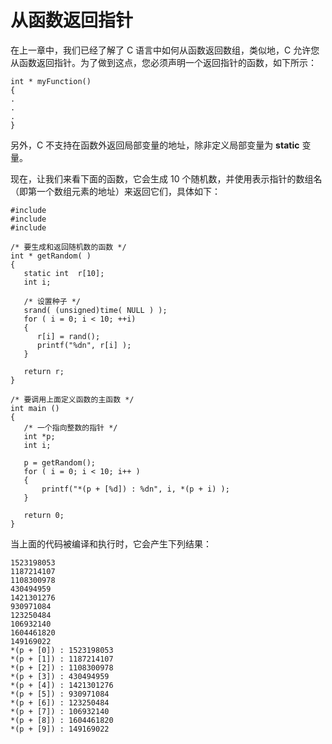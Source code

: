 # 从函数返回指针

在上一章中，我们已经了解了 C 语言中如何从函数返回数组，类似地，C 允许您从函数返回指针。为了做到这点，您必须声明一个返回指针的函数，如下所示：

    int * myFunction()
    {
    .
    .
    .
    }

另外，C 不支持在函数外返回局部变量的地址，除非定义局部变量为 **static** 变量。

现在，让我们来看下面的函数，它会生成 10 个随机数，并使用表示指针的数组名（即第一个数组元素的地址）来返回它们，具体如下：

    #include 
    #include 
    #include 

    /* 要生成和返回随机数的函数 */
    int * getRandom( )
    {
       static int  r[10];
       int i;

       /* 设置种子 */
       srand( (unsigned)time( NULL ) );
       for ( i = 0; i < 10; ++i)
       {
          r[i] = rand();
          printf("%dn", r[i] );
       }

       return r;
    }

    /* 要调用上面定义函数的主函数 */
    int main ()
    {
       /* 一个指向整数的指针 */
       int *p;
       int i;

       p = getRandom();
       for ( i = 0; i < 10; i++ )
       {
           printf("*(p + [%d]) : %dn", i, *(p + i) );
       }

       return 0;
    }

当上面的代码被编译和执行时，它会产生下列结果：

    1523198053
    1187214107
    1108300978
    430494959
    1421301276
    930971084
    123250484
    106932140
    1604461820
    149169022
    *(p + [0]) : 1523198053
    *(p + [1]) : 1187214107
    *(p + [2]) : 1108300978
    *(p + [3]) : 430494959
    *(p + [4]) : 1421301276
    *(p + [5]) : 930971084
    *(p + [6]) : 123250484
    *(p + [7]) : 106932140
    *(p + [8]) : 1604461820
    *(p + [9]) : 149169022